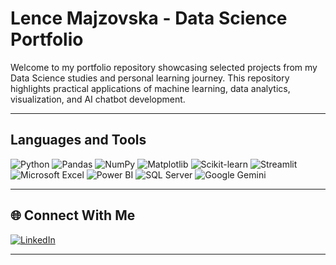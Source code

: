 # Lence Majzovska - Data Science Portfolio

Welcome to my portfolio repository showcasing selected projects from my Data Science studies and personal learning journey. This repository highlights practical applications of machine learning, data analytics, visualization, and AI chatbot development.

---

## Languages and Tools

![Python](https://img.shields.io/badge/Python-3776AB?style=flat-square&logo=python&logoColor=white)
![Pandas](https://img.shields.io/badge/Pandas-150458?style=flat-square&logo=pandas&logoColor=white)
![NumPy](https://img.shields.io/badge/Numpy-013243?style=flat-square&logo=numpy&logoColor=white)
![Matplotlib](https://img.shields.io/badge/Matplotlib-ffffff?style=flat-square&logo=matplotlib&logoColor=black)
![Scikit-learn](https://img.shields.io/badge/Scikit--learn-F7931E?style=flat-square&logo=scikitlearn&logoColor=white)
![Streamlit](https://img.shields.io/badge/Streamlit-FF4B4B?style=flat-square&logo=streamlit&logoColor=white)
![Microsoft Excel](https://img.shields.io/badge/Microsoft%20Excel-217346?style=flat-square&logo=microsoftexcel&logoColor=white)
![Power BI](https://img.shields.io/badge/Power%20BI-F2C811?style=flat-square&logo=powerbi&logoColor=black)
![SQL Server](https://img.shields.io/badge/SQL%20Server-CC2927?style=flat-square&logo=microsoftsqlserver&logoColor=white)
![Google Gemini](https://img.shields.io/badge/Google%20Gemini-4285F4?style=flat-square&logo=google&logoColor=white)

---

## 🌐 Connect With Me

[![LinkedIn](https://img.shields.io/badge/LinkedIn-0A66C2?style=flat-square&logo=linkedin&logoColor=white)](https://www.linkedin.com/in/lence-majzovska-9837702a7/)

---




<!-- Proudly created with GPRM ( https://gprm.itsvg.in ) -->









